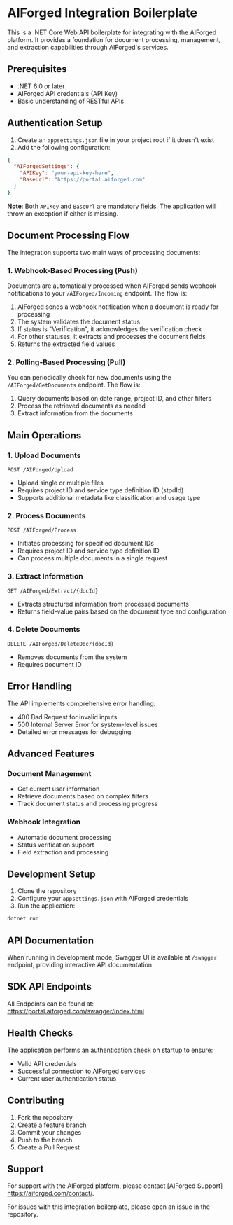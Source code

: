 # AIForged Integration Boilerplate

This is a .NET Core Web API boilerplate for integrating with the AIForged platform. It provides a foundation for document processing, management, and extraction capabilities through AIForged's services.

## Prerequisites

- .NET 6.0 or later
- AIForged API credentials (API Key)
- Basic understanding of RESTful APIs

## Authentication Setup

1. Create an `appsettings.json` file in your project root if it doesn't exist
2. Add the following configuration:

```json
{
  "AIForgedSettings": {
    "APIKey": "your-api-key-here",
    "BaseUrl": "https://portal.aiforged.com"
  }
}
```

**Note**: Both `APIKey` and `BaseUrl` are mandatory fields. The application will throw an exception if either is missing.

## Document Processing Flow

The integration supports two main ways of processing documents:

### 1. Webhook-Based Processing (Push)

Documents are automatically processed when AIForged sends webhook notifications to your `/AIForged/Incoming` endpoint. The flow is:

1. AIForged sends a webhook notification when a document is ready for processing
2. The system validates the document status
3. If status is "Verification", it acknowledges the verification check
4. For other statuses, it extracts and processes the document fields
5. Returns the extracted field values

### 2. Polling-Based Processing (Pull)

You can periodically check for new documents using the `/AIForged/GetDocuments` endpoint. The flow is:

1. Query documents based on date range, project ID, and other filters
2. Process the retrieved documents as needed
3. Extract information from the documents

## Main Operations

### 1. Upload Documents
```http
POST /AIForged/Upload
```
- Upload single or multiple files
- Requires project ID and service type definition ID (stpdId)
- Supports additional metadata like classification and usage type

### 2. Process Documents
```http
POST /AIForged/Process
```
- Initiates processing for specified document IDs
- Requires project ID and service type definition ID
- Can process multiple documents in a single request

### 3. Extract Information
```http
GET /AIForged/Extract/{docId}
```
- Extracts structured information from processed documents
- Returns field-value pairs based on the document type and configuration

### 4. Delete Documents
```http
DELETE /AIForged/DeleteDoc/{docId}
```
- Removes documents from the system
- Requires document ID

## Error Handling

The API implements comprehensive error handling:
- 400 Bad Request for invalid inputs
- 500 Internal Server Error for system-level issues
- Detailed error messages for debugging

## Advanced Features

### Document Management
- Get current user information
- Retrieve documents based on complex filters
- Track document status and processing progress

### Webhook Integration
- Automatic document processing
- Status verification support
- Field extraction and processing

## Development Setup

1. Clone the repository
2. Configure your `appsettings.json` with AIForged credentials
3. Run the application:
```bash
dotnet run
```

## API Documentation

When running in development mode, Swagger UI is available at `/swagger` endpoint, providing interactive API documentation.

## SDK API Endpoints
All Endpoints can be found at: https://portal.aiforged.com/swagger/index.html

## Health Checks

The application performs an authentication check on startup to ensure:
- Valid API credentials
- Successful connection to AIForged services
- Current user authentication status

## Contributing

1. Fork the repository
2. Create a feature branch
3. Commit your changes
4. Push to the branch
5. Create a Pull Request

## Support

For support with the AIForged platform, please contact [AIForged Support] https://aiforged.com/contact/.

For issues with this integration boilerplate, please open an issue in the repository.